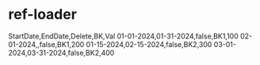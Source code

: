 # ref-loader

StartDate,EndDate,Delete,BK,Val
01-01-2024,01-31-2024,false,BK1,100
02-01-2024,,false,BK1,200
01-15-2024,02-15-2024,false,BK2,300
03-01-2024,03-31-2024,false,BK2,400
